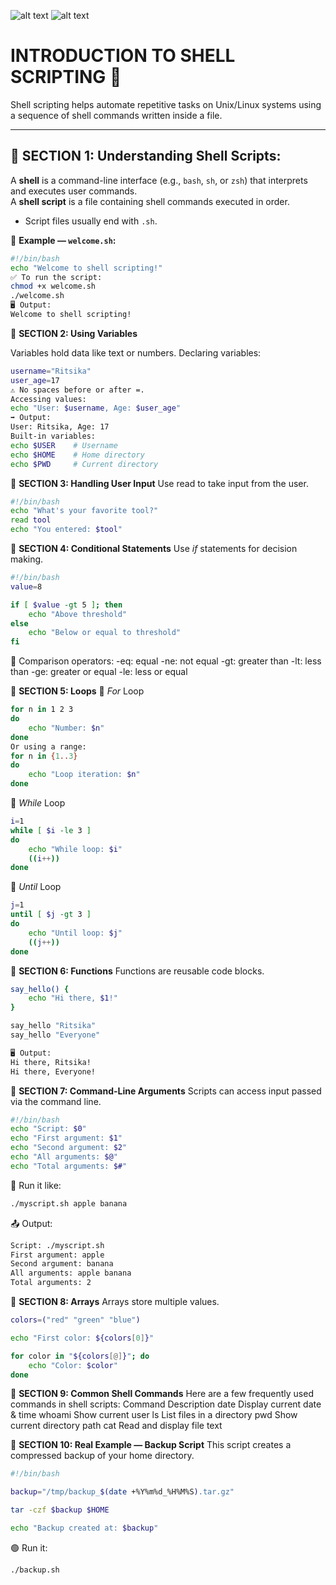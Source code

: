 ![alt text](<Screenshot 2025-08-23 at 11.48.38 AM.png>)
![alt text](<Screenshot 2025-08-23 at 12.22.18 PM.png>)



#  INTRODUCTION TO SHELL SCRIPTING 🐚

Shell scripting helps automate repetitive tasks on Unix/Linux systems using a sequence of shell commands written inside a file.

---

## 📍 __SECTION 1: Understanding Shell Scripts:__

A **shell** is a command-line interface (e.g., `bash`, `sh`, or `zsh`) that interprets and executes user commands.  
A **shell script** is a file containing shell commands executed in order.

- Script files usually end with `.sh`.

📝 **Example — `welcome.sh`:**

```bash
#!/bin/bash
echo "Welcome to shell scripting!"
✅ To run the script:
chmod +x welcome.sh
./welcome.sh
🖥️ Output:
Welcome to shell scripting!
```

📍 **SECTION 2: Using Variables**

Variables hold data like text or numbers.
Declaring variables:
```bash
username="Ritsika"
user_age=17
⚠️ No spaces before or after =.
Accessing values:
echo "User: $username, Age: $user_age"
➡️ Output:
User: Ritsika, Age: 17
Built-in variables:
echo $USER    # Username
echo $HOME    # Home directory
echo $PWD     # Current directory
```

📍 **SECTION 3: Handling User Input**
Use read to take input from the user.
```bash
#!/bin/bash
echo "What's your favorite tool?"
read tool
echo "You entered: $tool"
```

📍 **SECTION 4: Conditional Statements**
Use *if* statements for decision making.

```bash
#!/bin/bash
value=8

if [ $value -gt 5 ]; then
    echo "Above threshold"
else
    echo "Below or equal to threshold"
fi
```

📌 Comparison operators:
-eq: equal
-ne: not equal
-gt: greater than
-lt: less than
-ge: greater or equal
-le: less or equal


📍 **SECTION 5: Loops**
🔁 *For* Loop
```bash
for n in 1 2 3
do
    echo "Number: $n"
done
Or using a range:
for n in {1..3}
do
    echo "Loop iteration: $n"
done
```

🔁 *While* Loop
```bash
i=1
while [ $i -le 3 ]
do
    echo "While loop: $i"
    ((i++))
done
```

🔁 *Until* Loop
```bash
j=1
until [ $j -gt 3 ]
do
    echo "Until loop: $j"
    ((j++))
done
```

📍 **SECTION 6: Functions**
Functions are reusable code blocks.

```bash
say_hello() {
    echo "Hi there, $1!"
}

say_hello "Ritsika"
say_hello "Everyone"
```
```bash
🖥️ Output:
Hi there, Ritsika!
Hi there, Everyone!
```


📍 **SECTION 7: Command-Line Arguments**
Scripts can access input passed via the command line.
```bash
#!/bin/bash
echo "Script: $0"
echo "First argument: $1"
echo "Second argument: $2"
echo "All arguments: $@"
echo "Total arguments: $#"
```

📎 Run it like:
```bash
./myscript.sh apple banana
```

📤 Output:
```bash
Script: ./myscript.sh
First argument: apple
Second argument: banana
All arguments: apple banana
Total arguments: 2
```

📍 **SECTION 8: Arrays**
Arrays store multiple values.
```bash
colors=("red" "green" "blue")

echo "First color: ${colors[0]}"

for color in "${colors[@]}"; do
    echo "Color: $color"
done
```

📍 **SECTION 9: Common Shell Commands**
Here are a few frequently used commands in shell scripts:
Command	Description
date	Display current date & time
whoami	Show current user
ls	List files in a directory
pwd	Show current directory path
cat	Read and display file text

📍 **SECTION 10: Real Example — Backup Script**
This script creates a compressed backup of your home directory.
```bash
#!/bin/bash

backup="/tmp/backup_$(date +%Y%m%d_%H%M%S).tar.gz"

tar -czf $backup $HOME

echo "Backup created at: $backup"
```
🟢 Run it:
```bash
./backup.sh
```
